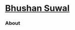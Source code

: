  <head>
    <title>{{ page.title }}</title>
    <link rel="stylesheet" type="text/css" href="{{ site.url }}/assets/home.css" />
    <meta name="viewport" content="width=device-width" />
  </head>
  <div class = "top-container">
    <div class ="my-good-photo">
          <div class = "top-bar">
            <div class = "container">
              <div class = "left-container"><h1><a href = "/"> Bhushan Suwal </a></h1> </div>
              <div class = "right-container"> <h3> About </h3> </div>
            </div>
          </div>
    </div>
  </div>